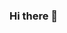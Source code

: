 ### Hi there 👋

<!--
**yigitcam1/yigitcam1** is a ✨ _special_ ✨ repository because its `README.md` (this file) appears on your GitHub profile.

Here are some ideas to get you started:

#HELLO I'M YIGIT.


- 🔭 I’m currently Computer Engineering student.
- 🌱 I’m currently learning html, css, python.
- 👀 I'm interested in Application development and machine learning.
- 👯 I’m looking to collaborate on ...
- 🤔 I’m looking for help with ...
- 📫 How to reach me: yiggit.cam@gmail.com
- ⚡ Fun fact: ...
-->

